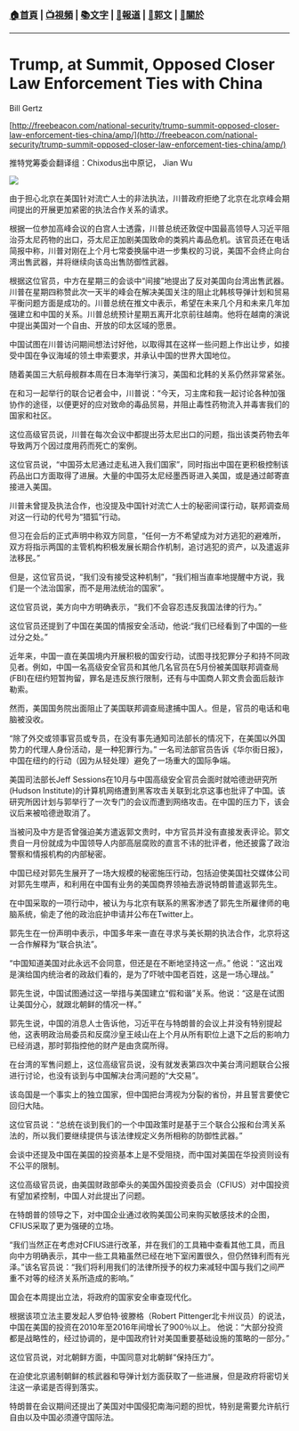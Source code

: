 ###  [:house:首頁](https://github.com/ourhimalayas/home) | [:tv:視頻](https://github.com/ourhimalayas/videos) | [:books:文字](https://github.com/ourhimalayas/txt) | [:newspaper:報道](https://github.com/ourhimalayas/news) | [:eagle:郭文](https://github.com/ourhimalayas/guomedia) | [:pray:關於](https://github.com/ourhimalayas/home/tree/master/about)
---
# Trump, at Summit, Opposed Closer Law Enforcement Ties with China

Bill Gertz

[http://freebeacon.com/national-security/trump-summit-opposed-closer-law-enforcement-ties-china/amp/](http://freebeacon.com/national-security/trump-summit-opposed-closer-law-enforcement-ties-china/amp/)



推特党筹委会翻译组：Chixodus出中原记， Jian Wu





[![](https://4.bp.blogspot.com/-exNOec4-LQo/WgT7p5QmSJI/AAAAAAAABLQ/_EeSI8fMfHIiPXgAe6sDQO5WfSLosXVWQCLcBGAs/s400/1109-1.PNG)](https://4.bp.blogspot.com/-exNOec4-LQo/WgT7p5QmSJI/AAAAAAAABLQ/_EeSI8fMfHIiPXgAe6sDQO5WfSLosXVWQCLcBGAs/s1600/1109-1.PNG)









由于担心北京在美国针对流亡人士的非法执法，川普政府拒绝了北京在北京峰会期间提出的开展更加紧密的执法合作关系的请求。



根据一位参加高峰会议的白宫人士透露，川普总统还敦促中国最高领导人习近平阻治芬太尼药物的出口，芬太尼正加剧美国致命的类鸦片毒品危机。该官员还在电话简报中称，川普对刚在上个月七常委换届中进一步集权的习说，美国不会终止向台湾出售武器，并将继续向该岛出售防御性武器。



根据这位官员，中方在星期三的会谈中“间接”地提出了反对美国向台湾出售武器。川普在星期四称赞此次一天半的峰会在解决美国关注的阻止北韩核导弹计划和贸易平衡问题方面是成功的。川普总统在推文中表示，希望在未来几个月和未来几年加强建立和中国的关系。川普总统预计星期五离开北京前往越南。他将在越南的演说中提出美国对一个自由、开放的印太区域的愿景。



中国试图在川普访问期间想法讨好他，以取得其在这样一些问题上作出让步，如接受中国在争议海域的领土申索要求，并承认中国的世界大国地位。



随着美国三大航母舰群本周在日本海举行演习，美国和北韩的关系仍然非常紧张。



在和习一起举行的联合记者会中，川普说：“今天，习主席和我一起讨论各种加强协作的途径，以便更好的应对致命的毒品贸易，并阻止毒性药物流入并毒害我们的国家和社区。



这位高级官员说，川普在每次会议中都提出芬太尼出口的问题，指出该类药物去年导致两万个因过度用药而死亡的案例。



这位官员说，“中国芬太尼通过走私进入我们国家”，同时指出中国在更积极控制该药品出口方面取得了进展。大量的中国芬太尼经墨西哥进入美国，或是通过邮寄直接进入美国。

川普未曾提及执法合作，也没提及中国针对流亡人士的秘密间谍行动，联邦调查局对这一行动的代号为“猎狐”行动。



但习在会后的正式声明中称双方同意，“任何一方不希望成为对方逃犯的避难所，双方将指示两国的主管机构积极发展长期合作机制，追讨逃犯的资产，以及遣返非法移民。”

但是，这位官员说，“我们没有接受这种机制”，“我们相当直率地提醒中方说，我们是一个法治国家，而不是用法统治的国家”。



这位官员说，美方向中方明确表示，“我们不会容忍违反我国法律的行为。”



这位官员还提到了中国在美国的情报安全活动，他说:“我们已经看到了中国的一些过分之处。”



近年来，中国一直在美国境内开展积极的国安行动，试图寻找犯罪分子和持不同政见者。例如，中国一名高级安全官员和其他几名官员在5月份被美国联邦调查局(FBI)在纽约短暂拘留，罪名是违反旅行限制，还有与中国商人郭文贵会面后敲诈勒索。



然而，美国国务院出面阻止了美国联邦调查局逮捕中国人。但是，官员的电话和电脑被没收。



“除了外交或领事官员或专员，在没有事先通知司法部长的情况下，在美国以外国势力的代理人身份活动，是一种犯罪行为。” 一名司法部官员告诉《华尔街日报》，中国在纽约的行动（因为从轻处理）避免了一场重大的国际争端。



美国司法部长Jeff Sessions在10月与中国高级安全官员会面时就哈德逊研究所(Hudson Institute)的计算机网络遭到黑客攻击关联到北京这事也批评了中国。该研究所因计划与郭举行了一次专门的会议而遭到网络攻击。在中国的压力下，该会议后来被哈德逊取消了。







当被问及中方是否曾强迫美方遣返郭文贵时，中方官员并没有直接发表评论。郭文贵自一月份就成为中国领导人内部高层腐败的直言不讳的批评者，他还披露了政治警察和情报机构的内部秘密。



中国已经对郭先生展开了一场大规模的秘密施压行动，包括迫使美国社交媒体公司对郭先生噤声，和利用在中国有业务的美国商界领袖去游说特朗普遣返郭先生。



在中国采取的一项行动中，被认为与北京有联系的黑客渗透了郭先生所雇律师的电脑系统，偷走了他的政治庇护申请并公布在Twitter上。



郭先生在一份声明中表示，中国多年来一直在寻求与美长期的执法合作，北京将这一合作解释为“联合执法”。



“中国知道美国对此永远不会同意，但还是在不断地坚持这一点。” 他说：“这出戏是演给国内统治者的政敌们看的，是为了吓唬中国老百姓，这是一场心理战。”



郭先生说，中国试图通过这一举措与美国建立“假和谐”关系。他说：“这是在试图让美国分心，就跟北朝鲜的情况一样。”



郭先生说，中国的消息人士告诉他，习近平在与特朗普的会议上并没有特别提起他，这表明政治局委员和反腐沙皇王岐山在上个月从所有职位上退下之后的影响力已经消退，那时郭指控他的财产是由贪腐所得。



在台湾的军售问题上，这位高级官员说，没有就发表第四次中美台湾问题联合公报进行讨论，也没有谈到与中国解决台湾问题的“大交易”。



该岛国是一个事实上的独立国家，但中国把台湾视为分裂的省份，并且誓言要使它回归大陆。



这位官员说：“总统在谈到我们的一个中国政策时是基于三个联合公报和台湾关系法的，所以我们要继续提供与该法律规定义务所相称的防御性武器。”



会谈中还提及中国在美国的投资基本上是不受阻挠，而中国对美国在华投资则设有不公平的限制。



这位高级官员说，由美国财政部牵头的美国外国投资委员会（CFIUS）对中国投资有望加紧控制，中国人对此提出了问题。



在特朗普的领导之下，对中国企业通过收购美国公司来购买敏感技术的企图，CFIUS采取了更为强硬的立场。



“我们当然正在考虑对CFIUS进行改革，并在我们的工具箱中查看其他工具，而且向中方明确表示，其中一些工具箱虽然已经在地下室闲置很久，但仍然锋利而有光泽。”该名官员说：“我们将利用我们的法律所授予的权力来减轻中国与我们之间严重不对等的经济关系所造成的影响。”



国会在本周提出立法，将政府的国家安全审查现代化。



根据该项立法主要发起人罗伯特·彼滕格（Robert Pittenger北卡州议员）的说法，中国在美国的投资在2010年至2016年间增长了900％以上。 他说：“大部分投资都是战略性的，经过协调的，是中国政府针对美国重要基础设施的策略的一部分。”



这位官员说，对北朝鲜方面，中国同意对北朝鲜“保持压力”。



在迫使北京遏制朝鲜的核武器和导弹计划方面获取了一些进展，但是政府将密切关注这一承诺是否得到落实。



特朗普在会议期间还提出了美国对中国侵犯南海问题的担忧，特别是需要允许航行自由以及中国必须遵守国际法。

<u></u><sub></sub><sup></sup><strike></strike>
